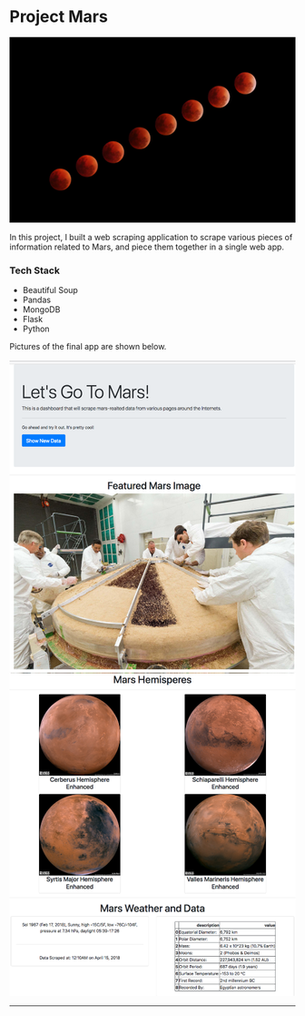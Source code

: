 # Project Mars

![](./Images/mars-unsplash.jpg)

In this project, I built a web scraping application to scrape various pieces of information related to Mars, and piece them together in a single web app.

### Tech Stack
* Beautiful Soup
* Pandas
* MongoDB
* Flask
* Python

Pictures of the final app are shown below.

![](./Images/image1.png)
![](./Images/image2.png)

***






